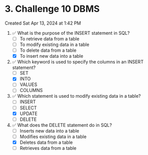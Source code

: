 # 3. Challenge 10 DBMS
Created Sat Apr 13, 2024 at 1:42 PM

1. ✅ What is the purpose of the INSERT statement in SQL?
   - [ ] To retrieve data from a table
   - [ ] To modify existing data in a table
   - [ ] To delete data from a table
   - [x] To insert new data into a table
2. ✅ Which keyword is used to specify the columns in an INSERT statement?
   - [ ] SET
   - [x] INTO
   - [ ] VALUES
   - [ ] COLUMNS
3. ✅ Which statement is used to modify existing data in a table?
   - [ ] INSERT
   - [ ] SELECT
   - [x] UPDATE
   - [ ] DELETE
4. ✅ What does the DELETE statement do in SQL?
   - [ ] Inserts new data into a table
   - [ ] Modifies existing data in a table
   - [x] Deletes data from a table
   - [ ] Retrieves data from a table
